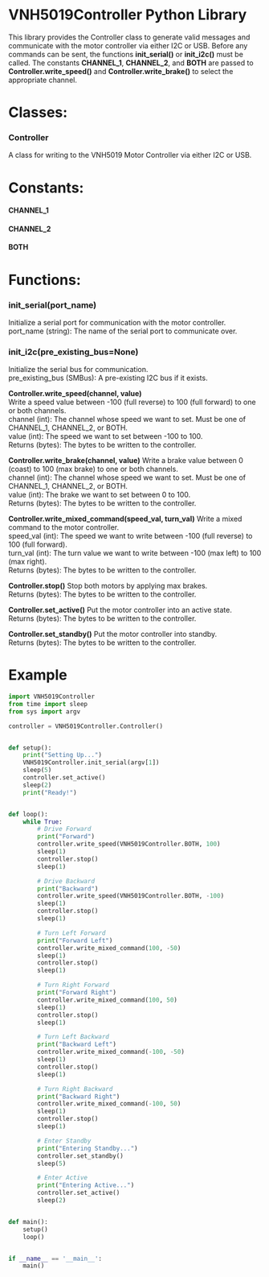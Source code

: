# VNH5019Controller Python Library
This library provides the Controller class to generate valid messages and communicate with the 
motor controller via either I2C or USB. Before any commands can be sent, the functions **init_serial()**
or **init_i2c()** must be called. The constants **CHANNEL_1**, **CHANNEL_2**, and **BOTH** are passed to
**Controller.write_speed()** and **Controller.write_brake()** to select the appropriate channel.

# Classes:
### Controller
A class for writing to the VNH5019 Motor Controller via either I2C or USB.

# Constants:
#### CHANNEL_1
#### CHANNEL_2
#### BOTH

# Functions:
### init_serial(port_name)
Initialize a serial port for communication with the motor controller.  
port_name (string): The name of the serial port to communicate over.  

### init_i2c(pre_existing_bus=None)
Initialize the serial bus for communication.  
pre_existing_bus (SMBus): A pre-existing I2C bus if it exists.  

**Controller.write_speed(channel, value)**  
Write a speed value between -100 (full reverse) to 100 (full forward) to one or both channels.  
channel (int): The channel whose speed we want to set. Must be one of CHANNEL_1, CHANNEL_2, or BOTH.  
value (int): The speed we want to set between -100 to 100.  
Returns (bytes): The bytes to be written to the controller.  

 **Controller.write_brake(channel, value)**
Write a brake value between 0 (coast) to 100 (max brake) to one or both channels.  
channel (int): The channel whose speed we want to set. Must be one of CHANNEL_1, CHANNEL_2, or BOTH.  
value (int): The brake we want to set between 0 to 100.  
Returns (bytes): The bytes to be written to the controller.  

**Controller.write_mixed_command(speed_val, turn_val)**
Write a mixed command to the motor controller.  
speed_val (int): The speed we want to write between -100 (full reverse) to 100 (full forward).  
turn_val (int): The turn value we want to write between -100 (max left) to 100 (max right).  
Returns (bytes): The bytes to be written to the controller.  

**Controller.stop()**
Stop both motors by applying max brakes.  
Returns (bytes): The bytes to be written to the controller.  

**Controller.set_active()**
Put the motor controller into an active state.  
Returns (bytes): The bytes to be written to the controller.  

**Controller.set_standby()**
Put the motor controller into standby.  
Returns (bytes): The bytes to be written to the controller.  

# Example
```python
import VNH5019Controller
from time import sleep
from sys import argv

controller = VNH5019Controller.Controller()


def setup():
    print("Setting Up...")
    VNH5019Controller.init_serial(argv[1])
    sleep(5)
    controller.set_active()
    sleep(2)
    print("Ready!")


def loop():
    while True:
        # Drive Forward
        print("Forward")
        controller.write_speed(VNH5019Controller.BOTH, 100)
        sleep(1)
        controller.stop()
        sleep(1)

        # Drive Backward
        print("Backward")
        controller.write_speed(VNH5019Controller.BOTH, -100)
        sleep(1)
        controller.stop()
        sleep(1)

        # Turn Left Forward
        print("Forward Left")
        controller.write_mixed_command(100, -50)
        sleep(1)
        controller.stop()
        sleep(1)

        # Turn Right Forward
        print("Forward Right")
        controller.write_mixed_command(100, 50)
        sleep(1)
        controller.stop()
        sleep(1)

        # Turn Left Backward
        print("Backward Left")
        controller.write_mixed_command(-100, -50)
        sleep(1)
        controller.stop()
        sleep(1)

        # Turn Right Backward
        print("Backward Right")
        controller.write_mixed_command(-100, 50)
        sleep(1)
        controller.stop()
        sleep(1)

        # Enter Standby
        print("Entering Standby...")
        controller.set_standby()
        sleep(5)

        # Enter Active
        print("Entering Active...")
        controller.set_active()
        sleep(2)


def main():
    setup()
    loop()


if __name__ == '__main__':
    main()
```
